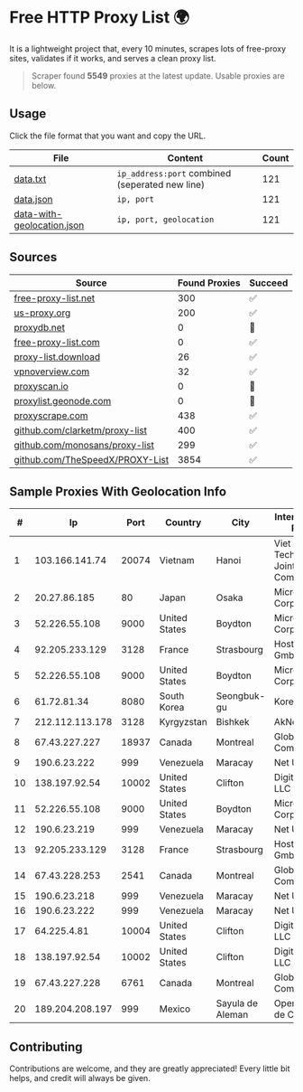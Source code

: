 
# Free HTTP Proxy List 🌍

It is a lightweight project that, every 10 minutes, scrapes lots of free-proxy sites, validates if it works, and serves a clean proxy list.


> Scraper found **5549** proxies at the latest update. Usable proxies are below.

## Usage

Click the file format that you want and copy the URL.


|File|Content|Count|
|----|-------|-----|
|[data.txt](https://raw.githubusercontent.com/themiralay/Proxy-List-World/master/data.txt)|`ip_address:port` combined (seperated new line)|121|
|[data.json](https://raw.githubusercontent.com/themiralay/Proxy-List-World/master/data.json)|`ip, port`|121|
|[data-with-geolocation.json](https://raw.githubusercontent.com/themiralay/Proxy-List-World/master/data-with-geolocation.json)|`ip, port, geolocation`|121|

## Sources

|Source|Found Proxies|Succeed|
|------|-------------|-------|
|[free-proxy-list.net](https://free-proxy-list.net)|300|✅|
|[us-proxy.org](https://www.us-proxy.org)|200|✅|
|[proxydb.net](http://proxydb.net)|0|🚫|
|[free-proxy-list.com](https://free-proxy-list.com/?page=&port=&type%5B%5D=http&type%5B%5D=https&up_time=0&search=Search)|0|✅|
|[proxy-list.download](https://www.proxy-list.download/HTTP)|26|✅|
|[vpnoverview.com](https://vpnoverview.com/privacy/anonymous-browsing/free-proxy-servers)|32|✅|
|[proxyscan.io](https://www.proxyscan.io)|0|🚫|
|[proxylist.geonode.com](https://proxylist.geonode.com/api/proxy-list?limit=300&page=1&sort_by=lastChecked&sort_type=desc&protocols=http,https)|0|🚫|
|[proxyscrape.com](https://api.proxyscrape.com/v2/?request=displayproxies&protocol=http&timeout=10000&country=all&ssl=all&anonymity=all)|438|✅|
|[github.com/clarketm/proxy-list](https://raw.githubusercontent.com/clarketm/proxy-list/master/proxy-list-raw.txt)|400|✅|
|[github.com/monosans/proxy-list](https://raw.githubusercontent.com/monosans/proxy-list/main/proxies/http.txt)|299|✅|
|[github.com/TheSpeedX/PROXY-List](https://raw.githubusercontent.com/TheSpeedX/PROXY-List/master/http.txt)|3854|✅|


## Sample Proxies With Geolocation Info

|#|Ip|Port|Country|City|Internet Service Provider|
|-|--|----|-------|----|-------------------------|
|1|103.166.141.74|20074|Vietnam|Hanoi|Viet NAM Cloud Technology Joint Stock Company|
|2|20.27.86.185|80|Japan|Osaka|Microsoft Corporation|
|3|52.226.55.108|9000|United States|Boydton|Microsoft Corporation|
|4|92.205.233.129|3128|France|Strasbourg|Host Europe GmbH|
|5|52.226.55.108|9000|United States|Boydton|Microsoft Corporation|
|6|61.72.81.34|8080|South Korea|Seongbuk-gu|Korea Telecom|
|7|212.112.113.178|3128|Kyrgyzstan|Bishkek|AkNet|
|8|67.43.227.227|18937|Canada|Montreal|GloboTech Communications|
|9|190.6.23.222|999|Venezuela|Maracay|Net Uno|
|10|138.197.92.54|10002|United States|Clifton|DigitalOcean, LLC|
|11|52.226.55.108|9000|United States|Boydton|Microsoft Corporation|
|12|190.6.23.219|999|Venezuela|Maracay|Net Uno|
|13|92.205.233.129|3128|France|Strasbourg|Host Europe GmbH|
|14|67.43.228.253|2541|Canada|Montreal|GloboTech Communications|
|15|190.6.23.218|999|Venezuela|Maracay|Net Uno|
|16|190.6.23.222|999|Venezuela|Maracay|Net Uno|
|17|64.225.4.81|10004|United States|Clifton|DigitalOcean, LLC|
|18|138.197.92.54|10002|United States|Clifton|DigitalOcean, LLC|
|19|67.43.227.228|6761|Canada|Montreal|GloboTech Communications|
|20|189.204.208.197|999|Mexico|Sayula de Aleman|Operbes, S.A. de C.V.|



## Contributing

Contributions are welcome, and they are greatly appreciated! Every
little bit helps, and credit will always be given.

